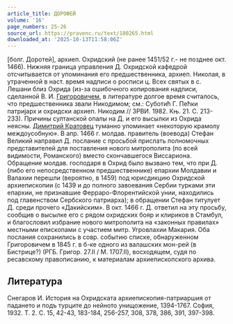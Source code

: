 ```yaml
---
article_title: ДОРОФЕЙ
volume: '16'
page_numbers: 25-26
source_url: https://pravenc.ru/text/180265.html
downloaded_at: '2025-10-13T11:58:06Z'
---
```


[болг. Доротей], архиеп. Охридский (не ранее 1451/52 г.- не позднее окт. 1466). Нижняя граница управления Д. Охридской кафедрой отсчитывается от упоминания его предшественника, архиеп. Николая, в утраченной в наст. время надписи о росписи ц. Всех святых в с. Лешани близ Охрида (из-за ошибочного копирования надписи, сделанной В. И. [Григоровичем](https://pravenc.ru/text/Григоровичем.html), в литературе долгое время считалось, что предшественника звали Никодимом; см.: Суботић Г. Пећки патриjарх и охридски архиеп. Никодим // ЗРВИ. 1982. Књ. 21. С. 213-233). Причины султанской опалы на Д. и его высылки из Охрида неясны. [Димитрий Кратовец](<https://pravenc.ru/text/Димитрий Кратовец.html>) туманно упоминает «некоторую крамолу междоусобную». В апр. 1466 г. молдав. правитель (воевода) Стефан Великий направил Д. послание с просьбой прислать полномочных представителей для поставления нового митрополита (по всей видимости, Романского) вместо скончавшегося Виссариона. Обращение молдав. господаря в Охрид было вызвано тем, что при Д. (либо его непосредственном предшественнике) епархии Молдавии и Валахии перешли (вероятно, в 1459) под юрисдикцию Охридской архиепископии (с 1439 и до полного завоевания Сербии турками эти епархии, не признавшие Ферраро-Флорентийской унии, находились под главенством Сербского патриарха); в обращении Стефан титулует Д. среди прочего «Дакийским». В окт. 1466 г. Д. ответил на эту просьбу, сообщив о высылке его с рядом охридских бояр и клириков в Стамбул, и благословил избрание нового митрополита на «законных правилах» местными епископами с участием митр. Угровлахии Макария. Оба послания сохранились в совр. событию списке, обнаруженном Григоровичем в 1845 г. в б-ке одного из валашских мон-рей (в Бистрице?) (РГБ. Григор. 27.II / М. 1707.II), восходящем, судя по ресавскому правописанию, к материалам архиепископского архива.

## Литература

Снегаров И. История на Охридската архиепископия-патриаршия от падането и подъ турците до нейното унищожение, 1394-1767. София, 1932. Т. 2. С. 15, 42-43, 183-184, 256-257, 308, 378, 386, 391, 397-398.
